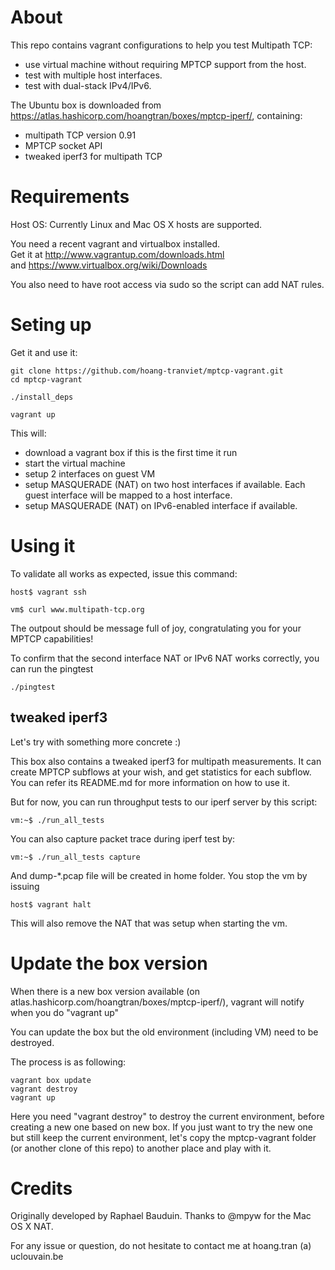About
=====

This repo contains vagrant configurations to help you test Multipath TCP:

- use virtual machine without requiring MPTCP support from the host.
- test with multiple host interfaces.
- test with dual-stack IPv4/IPv6.

The Ubuntu box is downloaded from https://atlas.hashicorp.com/hoangtran/boxes/mptcp-iperf/, containing:

- multipath TCP version 0.91
- MPTCP socket API
- tweaked iperf3 for multipath TCP


Requirements
============

Host OS: Currently Linux and Mac OS X hosts are supported.

You need a recent vagrant and virtualbox installed. <br />
Get it at http://www.vagrantup.com/downloads.html  <br />
and https://www.virtualbox.org/wiki/Downloads

You also need to have root access via sudo so the script can add NAT rules.

Seting up
=========

Get it and use it:

    git clone https://github.com/hoang-tranviet/mptcp-vagrant.git
    cd mptcp-vagrant

    ./install_deps

    vagrant up

This will:

  * download a vagrant box if this is the first time it run
  * start the virtual machine
  * setup 2 interfaces on guest VM
  * setup MASQUERADE (NAT) on two host interfaces if available.
    Each guest interface will be mapped to a host interface.
  * setup MASQUERADE (NAT) on IPv6-enabled interface if available.

Using it
========

To validate all works as expected, issue this command:

    host$ vagrant ssh 

    vm$ curl www.multipath-tcp.org

The outpout should be message full of joy, congratulating you for your MPTCP capabilities!

To confirm that the second interface NAT or IPv6 NAT works correctly,
you can run the pingtest

    ./pingtest

tweaked iperf3
--------------

Let's try with something more concrete :)

This box also contains a tweaked iperf3 for multipath measurements.
It can create MPTCP subflows at your wish, and get statistics for each subflow.
You can refer its README.md for more information on how to use it.

But for now, you can run throughput tests to our iperf server by this script:

    vm:~$ ./run_all_tests

You can also capture packet trace during iperf test by:

    vm:~$ ./run_all_tests capture

And dump-*.pcap file will be created in home folder.
You stop the vm by issuing

    host$ vagrant halt

This will also remove the NAT that was setup when starting the vm.
  

Update the box version
======================

When there is a new box version available (on atlas.hashicorp.com/hoangtran/boxes/mptcp-iperf/),
vagrant will notify when you do "vagrant up"

You can update the box but the old environment (including VM) need to be destroyed.

The process is as following:

    vagrant box update
    vagrant destroy
    vagrant up

Here you need "vagrant destroy" to destroy the current environment,
before creating a new one based on new box.
If you just want to try the new one but still keep the current environment,
let's copy the mptcp-vagrant folder (or another clone of this repo)
to another place and play with it.


Credits
=======

Originally developed by Raphael Bauduin.
Thanks to @mpyw for the Mac OS X NAT.

For any issue or question, do not hesitate to contact me at hoang.tran (a) uclouvain.be